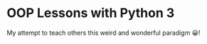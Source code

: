 # OOP Lessons with Python 3

My attempt to teach others this weird and wonderful paradigm :grinning:!

